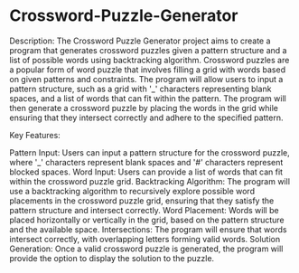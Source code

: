 # Crossword-Puzzle-Generator
Description: The Crossword Puzzle Generator project aims to create a program that generates crossword puzzles given a pattern structure and a list of possible words using backtracking algorithm. Crossword puzzles are a popular form of word puzzle that involves filling a grid with words based on given patterns and constraints. The program will allow users to input a pattern structure, such as a grid with '_' characters representing blank spaces, and a list of words that can fit within the pattern. The program will then generate a crossword puzzle by placing the words in the grid while ensuring that they intersect correctly and adhere to the specified pattern.

Key Features:

Pattern Input: Users can input a pattern structure for the crossword puzzle, where '_' characters represent blank spaces and '#' characters represent blocked spaces.
Word Input: Users can provide a list of words that can fit within the crossword puzzle grid.
Backtracking Algorithm: The program will use a backtracking algorithm to recursively explore possible word placements in the crossword puzzle grid, ensuring that they satisfy the pattern structure and intersect correctly.
Word Placement: Words will be placed horizontally or vertically in the grid, based on the pattern structure and the available space.
Intersections: The program will ensure that words intersect correctly, with overlapping letters forming valid words.
Solution Generation: Once a valid crossword puzzle is generated, the program will provide the option to display the solution to the puzzle.
